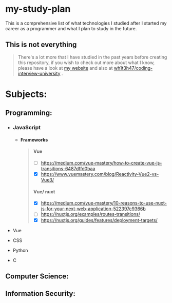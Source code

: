 # my-study-plan

This is a comprehensive list of what technologies I studied after I started my career as a programmer and what I plan to study in the future.

## This is not everything
> There's a lot more that I have studied in the past years before creating this repository, if you wish to check out more about what I know, please have a look at [my website](https://invalid.com) and also at [wh1t3h47/coding-interview-university](https://github.com/wh1t3h47/coding-interview-university) .


# Subjects:

## Programming:

- ### JavaScript
  - #### Frameworks
    > #### Vue
    > - [ ] https://medium.com/vue-mastery/how-to-create-vue-js-transitions-6487dffd0baa
    > - [x] https://www.vuemastery.com/blog/Reactivity-Vue2-vs-Vue3/
    > #### Vue/ nuxt
    > - [x] https://medium.com/vue-mastery/10-reasons-to-use-nuxt-js-for-your-next-web-application-522397c9366b
    > - [ ] https://nuxtjs.org/examples/routes-transitions/
    > - [x] https://nuxtjs.org/guides/features/deployment-targets/

- Vue

- CSS

- Python

- C


## Computer Science:

## Information Security:
